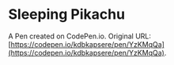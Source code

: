 # Sleeping Pikachu

A Pen created on CodePen.io. Original URL: [https://codepen.io/kdbkapsere/pen/YzKMqQa](https://codepen.io/kdbkapsere/pen/YzKMqQa).

